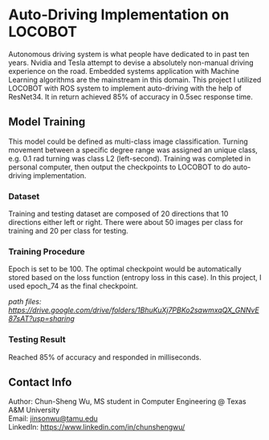 # Auto-Driving Implementation on LOCOBOT
Autonomous driving system is what people have dedicated to in past ten years. Nvidia and Tesla attempt to devise a absolutely non-manual driving experience on the road. Embedded systems application with Machine Learning algorithms are the mainstream in this domain. This project I utilized LOCOBOT with ROS system to implement auto-driving with the help of ResNet34. It in return achieved 85% of accuracy in 0.5sec response time. 

## Model Training
This model could be defined as multi-class image classification. Turning movement between a specific degree range was assigned an unique class, e.g. 0.1 rad turning was class L2 (left-second). Training was completed in personal computer, then output the checkpoints to LOCOBOT to do auto-driving implementation.  

### Dataset
Training and testing dataset are composed of 20 directions that 10 directions either left or right. There were about 50 images per class for training and 20 per class for testing.

### Training Procedure
Epoch is set to be 100. The optimal checkpoint would be automatically stored based on the loss function (entropy loss in this case). In this project, I used epoch_74 as the final checkpoint. 
  
*path files: https://drive.google.com/drive/folders/1BhuKuXj7PBKo2sawmxqQX_GNNvE87sAT?usp=sharing*
  
### Testing Result
Reached 85% of accuracy and responded in milliseconds.

## Contact Info
Author: Chun-Sheng Wu, MS student in Computer Engineering @ Texas A&M University  
Email: jinsonwu@tamu.edu  
LinkedIn: https://www.linkedin.com/in/chunshengwu/


